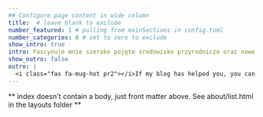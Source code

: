 ```yaml
---
## Configure page content in wide column
title:  # leave blank to exclude
number_featured: 1 # pulling from mainSections in config.toml
number_categories: 0 # set to zero to exclude
show_intro: true
intro: Fascynuje mnie szeroko pojęte środowisko przyrodnicze oraz nowe technologie. 
show_outro: false
outro: |
  <i class="fas fa-mug-hot pr2"></i>If my blog has helped you, you can [buy me a coffee](https://ko-fi.com/)!
---
```


** index doesn't contain a body, just front matter above.
See about/list.html in the layouts folder **
